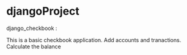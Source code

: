 # djangoProject
django_checkbook :

This is a basic checkbook application. 
Add accounts and tranactions.
Calculate the balance
